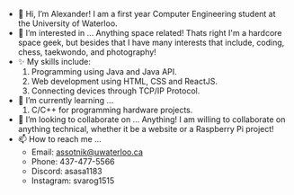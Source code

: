 - 👋 Hi, I’m Alexander!
  I am a first year Computer Engineering student at the University of Waterloo.
- 👀 I’m interested in ...
  Anything space related! Thats right I'm a hardcore space geek, but besides that I have many interests that include, coding, chess, taekwondo, and photography!
- ✨ My skills include:
  1. Programming using Java and Java API.
  2. Web development using HTML, CSS and ReactJS.
  3. Connecting devices through TCP/IP Protocol.
- 🌱 I’m currently learning ...
  1. C/C++ for programming hardware projects.
- 💞️ I’m looking to collaborate on ...
  Anything! I am willing to collaborate on anything technical, whether it be a website or a Raspberry Pi project!
- 📫 How to reach me ...
  - Email: assotnik@uwaterloo.ca
  - Phone: 437-477-5566
  - Discord: asasa1183
  - Instagram: svarog1515
<!---
AlexSot-UW/AlexSot-UW is a ✨ special ✨ repository because its `README.md` (this file) appears on your GitHub profile.
You can click the Preview link to take a look at your changes.
--->
